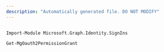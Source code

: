 ```yaml
---
description: "Automatically generated file. DO NOT MODIFY"
---
```


```powershellv2

Import-Module Microsoft.Graph.Identity.SignIns

Get-MgOauth2PermissionGrant

```